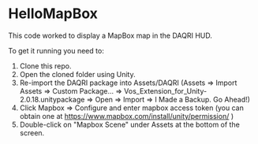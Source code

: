 # HelloMapBox

This code worked to display a MapBox map in the DAQRI HUD.

To get it running you need to:
1. Clone this repo.
2. Open the cloned folder using Unity.
3. Re-import the DAQRI package into Assets/DAQRI (Assets => Import Assets => Custom Package... => Vos_Extension_for_Unity-2.0.18.unitypackage => Open => Import => I Made a Backup. Go Ahead!)
4. Click Mapbox => Configure and enter mapbox access token (you can obtain one at https://www.mapbox.com/install/unity/permission/ )
5. Double-click on "Mapbox Scene" under Assets at the bottom of the screen.
